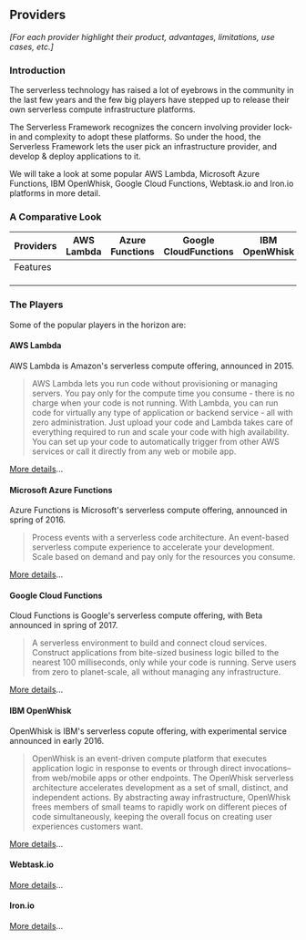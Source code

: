 ## Providers

*[For each provider highlight their product, advantages, limitations, use cases, etc.]*

### Introduction

The serverless technology has raised a lot of eyebrows in the community in the last few years and the few big players have stepped up to release their own serverless compute infrastructure platforms. 

The Serverless Framework recognizes the concern involving provider lock-in and complexity to adopt these platforms. So under the hood, the Serverless Framework lets the user pick an infrastructure provider, and develop & deploy applications to it.

We will take a look at some popular AWS Lambda, Microsoft Azure Functions, IBM OpenWhisk, Google Cloud Functions, Webtask.io and Iron.io platforms in more detail. 

### A Comparative Look


|      Providers | AWS Lambda | Azure Functions | Google CloudFunctions | IBM OpenWhisk | Webtask.io | Iron.io | 3rd Party |
|----------------|------------|-----------------|-----------------------|---------------|------------|---------|-----------|
| Features       |            |                 |                       |               |            |         |           |
|                |            |                 |                       |               |            |         |           |
|                |            |                 |                       |               |            |         |           |
|                |            |                 |                       |               |            |         |           |


### The Players

Some of the popular players in the horizon are:

#### AWS Lambda

AWS Lambda is Amazon's serverless compute offering, announced in 2015. 

> AWS Lambda lets you run code without provisioning or managing servers. You pay only for the compute time you consume - there is no charge when your code is not running. With Lambda, you can run code for virtually any type of application or backend service - all with zero administration. Just upload your code and Lambda takes care of everything required to run and scale your code with high availability. You can set up your code to automatically trigger from other AWS services or call it directly from any web or mobile app. 

[More details](./aws.md)...

#### Microsoft Azure Functions

Azure Functions is Microsoft's serverless compute offering, announced in spring of 2016.

> Process events with a serverless code architecture. An event-based serverless compute experience to accelerate your development. Scale based on demand and pay only for the resources you consume.

[More details](./azure.md)...

#### Google Cloud Functions

Cloud Functions is Google's serverless compute offering, with Beta announced in spring of 2017.

> A serverless environment to build and connect cloud services. Construct applications from bite-sized business logic billed to the nearest 100 milliseconds, only while your code is running. Serve users from zero to planet-scale, all without managing any infrastructure.

[More details](./gcf.md)...

#### IBM OpenWhisk

OpenWhisk is IBM's serverless copute offering, with experimental service announced in early 2016.

> OpenWhisk is an event-driven compute platform that executes application logic in response to events or through direct invocations–from web/mobile apps or other endpoints. The OpenWhisk serverless architecture accelerates development as a set of small, distinct, and independent actions. By abstracting away infrastructure, OpenWhisk frees members of small teams to rapidly work on different pieces of code simultaneously, keeping the overall focus on creating user experiences customers want.

[More details](./openwhisk.md)...

#### Webtask.io


[More details](./webtask.md)...

#### Iron.io

[More details](./iron.md)...

